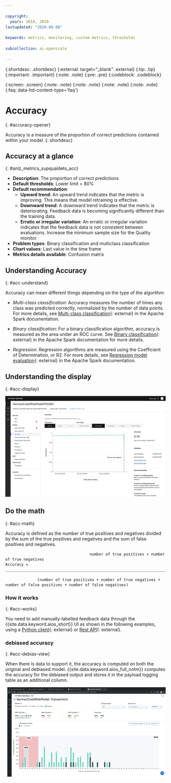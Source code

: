 ```yaml
---

copyright:
  years: 2018, 2020
lastupdated: "2020-08-08"

keywords: metrics, monitoring, custom metrics, thresholds

subcollection: ai-openscale

---
```


{:shortdesc: .shortdesc}
{:external: target="_blank" .external}
{:tip: .tip}
{:important: .important}
{:note: .note}
{:pre: .pre}
{:codeblock: .codeblock}

{:screen: .screen}
{:note: .note}
{:note: .note}
{:note: .note}
{:note: .note}
{:faq: data-hd-content-type='faq'}

# Accuracy
{: #accuracy-opener}

Accuracy is a measure of the proportion of correct predictions contained within your model.
{: shortdesc}

## Accuracy at a glance
{: #anlz_metrics_supqualdets_acc}

- **Description**: The proportion of correct predictions
- **Default thresholds**: Lower limit = 80%
- **Default recommendation**:
   - **Upward trend**: An upward trend indicates that the metric is improving. This means that model retraining is effective.
   - **Downward trend**: A downward trend indicates that the metric is deteriorating. Feedback data is becoming significantly different than the training data.
   - **Erratic or irregular variation**: An erratic or irregular variation indicates that the feedback data is not consistent between evaluations. Increase the minimum sample size for the Quality monitor.
- **Problem types**: Binary classification and multiclass classification
- **Chart values**: Last value in the time frame
- **Metrics details available**: Confusion matrix


## Understanding Accuracy
{: #acc-understand}

Accuracy can mean different things depending on the type of the algorithm:

- *Multi-class classification*: Accuracy measures the number of times any class was predicted correctly, normalized by the number of data points. For more details, see [Multi-class classification](https://spark.apache.org/docs/2.1.0/mllib-evaluation-metrics.html#multiclass-classification){: external} in the Apache Spark documentation.

- *Binary classification*: For a binary classification algorithm, accuracy is measured as the area under an ROC curve. See [Binary classification](https://spark.apache.org/docs/2.1.0/mllib-evaluation-metrics.html#binary-classification){: external} in the Apache Spark documentation for more details.

- *Regression*: Regression algorithms are measured using the Coefficient of Determination, or R2. For more details, see [Regression model evaluation](https://spark.apache.org/docs/2.1.0/mllib-evaluation-metrics.html#regression-model-evaluation){: external} in the Apache Spark documentation.

## Understanding the display
{: #acc-display}

![Area under PR is shown with metric trending downward](images/wos-quality-accuracy.png)


## Do the math
{: #acc-math}

Accuracy is defined as the number of true positives and negatives divided by the sum of the true positives and negatives and the sum of false positives and negatives.

```
                                     number of true positives + number of true negatives
Accuracy =   ________________________________________________________________________________________________________________

              (number of true positives + number of true negatives + number of false positives + number of false negatives)
```




### How it works
{: #acc-works}

You need to add manually-labelled feedback data through the {{site.data.keyword.aios_short}} UI as shown in the following examples, using a [Python client](http://ai-openscale-python-client.mybluemix.net/#feedbacklogging){: external} or [Rest API](https://cloud.ibm.com/apidocs/ai-openscale#post-feedback-payload){: external}.


### debiased accuracy
{: #acc-debias-view}

When there is data to support it, the accuracy is computed on both the original and debiased model. {{site.data.keyword.aios_full_notm}} computes the accuracy for the debiased output and stores it in the payload logging table as an additional column.

![a model visualization appears with accuracy calculated for both the original and debiased models](images/wos-debiased-accuracy.png)